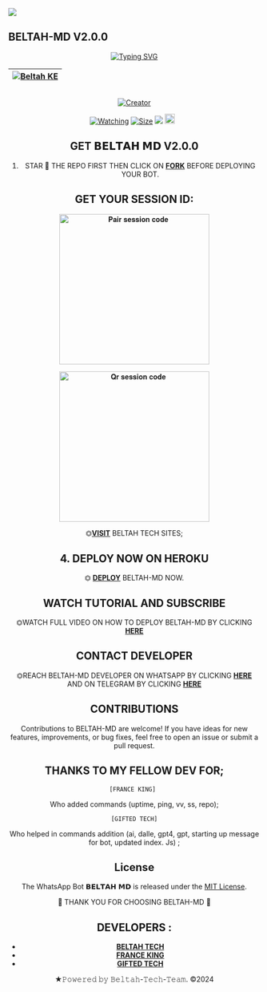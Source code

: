 <a><img src='https://i.imgur.com/LyHic3i.gif'/></a>
## BELTAH-MD V2.0.0

<div align="center">
<a href="https://git.io/typing-svg"><img src="https://readme-typing-svg.demolab.com?font=Black+Ops+One&size=50&pause=1000&color=1BAFBAFF&center=true&width=910&height=100&lines=𝗕𝗘𝗟𝗧𝗔𝗛+𝗠𝗗;A+WHATSAPP+BOT;CREATED+BY+BELTAH+TECH" alt="Typing SVG" /></a>
  </p>
<div align="center">

| [![Beltah KE](https://telegra.ph/file/dcce2ddee6cc7597c859a.jpg?lenght=50width=50)](https://github.com/Beltahmd)|
|----|

<p align="center">
  <a href="#"><img src="http://readme-typing-svg.herokuapp.com?color=d1fa02&center=true&vCenter=true&multiline=false&lines=BELTAH-MD+IS+A+SIMPLE+BOT" alt="">
</p>
<p align="center">
<a href="#"><img title="Creator" src="https://img.shields.io/badge/Creator-BELTAH TECH-red.svg?style=for-the-badge&logo=github"></a>
</p>
<p align="center">

<a href="https://github.com/Beltahmd/beltah-md/watchers"><img title="Watching" src="https://img.shields.io/github/watchers/Beltahmd/beltah-md?label=Watchers&color=red&style=flat-square"></a>
<a href="https://github.com/Beltahmd/beltah-md/"><img title="Size" src="https://img.shields.io/github/repo-size/AlipBot/Api-Alpis?style=flat-square&color=darkred"></a>
<a href="https://hits.seeyoufarm.com"><img src="https://hits.seeyoufarm.com/api/count/incr/badge.svg?url=https://github.com/Beltahmd/beltah-md/%2Fhit-counter&count_bg=%2379C83D&title_bg=%23555555&icon=probot.svg&icon_color=%2304FF00&title=hits&edge_flat=false"/></a>
<a href="https://github.com/Beltahmd/beltah-md/graphs/commit-activity"><img height="20" src="https://img.shields.io/badge/Maintained-No-red.svg"></a>&nbsp;&nbsp;
</p>

## GET 𝗕𝗘𝗟𝗧𝗔𝗛 𝗠𝗗 V2.0.0

1. STAR 🌟 THE REPO FIRST THEN CLICK ON **[FORK](https://github.com/Beltahmd/beltah-md/fork)** BEFORE DEPLOYING YOUR BOT.


## GET YOUR SESSION ID: 

<a href="https://beltah-pairing-code-b11a94d6c0f0.herokuapp.com/pair"><img src="https://img.shields.io/badge/Pair%20session%20code-white" alt="𝐏𝐚𝐢𝐫 𝐬𝐞𝐬𝐬𝐢𝐨𝐧 𝐜𝐨𝐝𝐞" width="300"></a>

<a href="https://beltah-pairing-code-b11a94d6c0f0.herokuapp.com/qr"><img src="https://img.shields.io/badge/qr%20session%20code-orange" alt="𝐐𝐫 𝐬𝐞𝐬𝐬𝐢𝐨𝐧 𝐜𝐨𝐝𝐞" width="300"></a>

⏣[**VISIT**](https://beltah-pairing-code-b11a94d6c0f0.herokuapp.com/) BELTAH TECH SITES; <br>


## 4. DEPLOY NOW ON HEROKU 
    
⏣ [**DEPLOY**](https://dashboard.heroku.com/new?template=https://github.com/Beltahmd/beltah-md) BELTAH-MD NOW. 

 ## WATCH TUTORIAL AND SUBSCRIBE

⏣WATCH FULL VIDEO ON HOW TO DEPLOY BELTAH-MD BY CLICKING  [**HERE**](https://www.youtube.com/@Beltahtech2024) 

 

 ## CONTACT DEVELOPER

⏣REACH BELTAH-MD DEVELOPER ON WHATSAPP BY CLICKING  [**HERE**](https://wa.me/254114141192)  AND ON TELEGRAM BY CLICKING  [**HERE**](https://t.me/beltah254) 

## CONTRIBUTIONS

Contributions to BELTAH-MD are welcome! If you have ideas for new features, improvements, or bug fixes, feel free to open an issue or submit a pull request. <br>

  ## THANKS TO MY FELLOW DEV FOR;

    [FRANCE KING] 
    
Who added commands (uptime, ping, vv, ss, repo); <br>

    [GIFTED TECH]
    
Who helped in commands addition 
(ai, dalle, gpt4, gpt, starting up message for bot, updated index. Js) ;

## License

The WhatsApp Bot 𝗕𝗘𝗟𝗧𝗔𝗛 𝗠𝗗 is released under the [MIT License](https://opensource.org/licenses/MIT).

🌟 THANK YOU FOR CHOOSING BELTAH-MD 🌟

## DEVELOPERS :

- [**BELTAH TECH**](https://github.com/Beltahmd)
- [**FRANCE KING**](https://github.com/franceking1)
- [**GIFTED TECH**](https://github.com/mouricedevs)

★𝙿𝚘𝚠𝚎𝚛𝚎𝚍 𝚋𝚢 𝙱𝚎𝚕𝚝𝚊𝚑-𝚃𝚎𝚌𝚑-𝚃𝚎𝚊𝚖. ©2024
